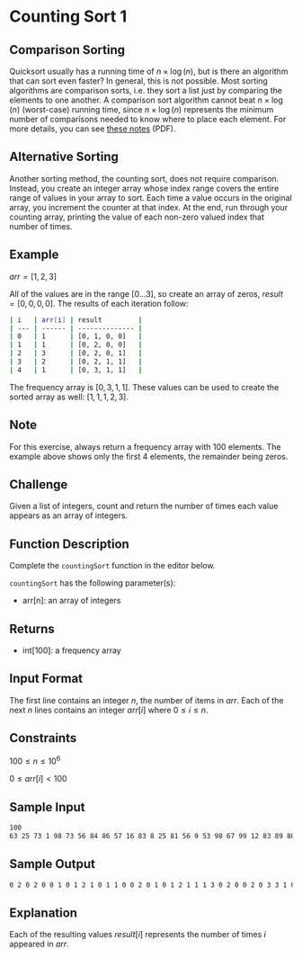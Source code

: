 # Counting Sort 1

## Comparison Sorting

Quicksort usually has a running time of $n \times \log(n)$, but is there an algorithm that can sort even faster? In general, this is not possible. Most sorting algorithms are comparison sorts, i.e. they sort a list just by comparing the elements to one another. A comparison sort algorithm cannot beat $n \times \log(n)$ (worst-case) running time, since $n \times \log(n)$ represents the minimum number of comparisons needed to know where to place each element. For more details, you can see [these notes](http://www.cs.cmu.edu/~avrim/451f11/lectures/lect0913.pdf) (PDF).

## Alternative Sorting

Another sorting method, the counting sort, does not require comparison. Instead, you create an integer array whose index range covers the entire range of values in your array to sort. Each time a value occurs in the original array, you increment the counter at that index. At the end, run through your counting array, printing the value of each non-zero valued index that number of times.

## Example

$arr = [1,2,3]$

All of the values are in the range $[0...3]$, so create an array of zeros, $result = [0,0,0,0]$. The results of each iteration follow:

```bash
| i   | arr[i] | result         |
| --- | ------ | -------------- |
| 0   | 1      | [0, 1, 0, 0]   |
| 1   | 1      | [0, 2, 0, 0]   |
| 2   | 3      | [0, 2, 0, 1]   |
| 3   | 2      | [0, 2, 1, 1]   |
| 4   | 1      | [0, 3, 1, 1]   |
```

The frequency array is $[0,3,1,1]$. These values can be used to create the sorted array as well: $[1,1,1,2,3]$.

## Note

For this exercise, always return a frequency array with 100 elements. The example above shows only the first 4 elements, the remainder being zeros.

## Challenge

Given a list of integers, count and return the number of times each value appears as an array of integers.

## Function Description

Complete the `countingSort` function in the editor below.

`countingSort` has the following parameter(s):

- arr[n]: an array of integers
  
## Returns

- int[100]: a frequency array

## Input Format

The first line contains an integer $n$, the number of items in $arr$.
Each of the next $n$ lines contains an integer $arr[i]$ where $0 \leq i \leq n$.

## Constraints

$100 \leq n \leq 10^6$

$0 \leq arr[i] < 100$

## Sample Input

```bash
100
63 25 73 1 98 73 56 84 86 57 16 83 8 25 81 56 9 53 98 67 99 12 83 89 80 91 39 86 76 85 74 39 25 90 59 10 94 32 44 3 89 30 27 79 46 96 27 32 18 21 92 69 81 40 40 34 68 78 24 87 42 69 23 41 78 22 6 90 99 89 50 30 20 1 43 3 70 95 33 46 44 9 69 48 33 60 65 16 82 67 61 32 21 79 75 75 13 87 70 33  
```

## Sample Output

```bash
0 2 0 2 0 0 1 0 1 2 1 0 1 1 0 0 2 0 1 0 1 2 1 1 1 3 0 2 0 0 2 0 3 3 1 0 0 0 0 2 2 1 1 1 2 0 2 0 1 0 1 0 0 1 0 0 2 1 0 1 1 1 0 1 0 1 0 2 1 3 2 0 0 2 1 2 1 0 2 2 1 2 1 2 1 1 2 2 0 3 2 1 1 0 1 1 1 0 2 2 
```

## Explanation

Each of the resulting values $result[i]$ represents the number of times $i$ appeared in $arr$.
